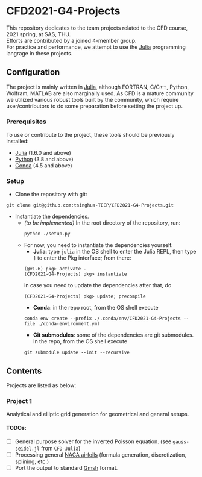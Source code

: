 # CFD2021-G4-Projects

This repository dedicates to the team projects
related to the CFD course, 2021 spring, at SAS, THU.  
Efforts are contributed by a joined 4-member group.  
For practice and performance, we attempt to use the
[Julia](https://julialang.org) programming langrage in these projects.

## Configuration

The project is mainly written in [Julia](https://julialang.org), although FORTRAN, C/C++, Python, Wolfram, MATLAB are also marginally used. As CFD is a mature community we utilized various robust tools built by the community, which require user/contributors to do some preparation before setting the project up.

### Prerequisites

To use or contribute to the project, these tools should be previously installed:

- [Julia](https://julialang.org)   (1.6.0 and above)
- [Python](https://www.python.org) (3.8   and above)
- [Conda](https://docs.conda.io)   (4.5   and above)

### Setup

- Clone the repository with git:
```shell
git clone git@github.com:tsinghua-TEEP/CFD2021-G4-Projects.git
```
- Instantiate the dependencies.
  - *(to be implemented)* In the root directory of the repository, run:
    ```shell
    python ./setup.py
    ```
  - For now, you need to instantiate the dependencies yourself.
    - **Julia**: type ``julia`` in the OS shell to enter the Julia REPL, then type ``]`` to enter the Pkg interface;
      from there:
    ```jldoctest
    (@v1.6) pkg> activate .
    (CFD2021-G4-Projects) pkg> instantiate
    ```
      in case you need to update the dependencies after that, do
    ```jldoctest
    (CFD2021-G4-Projects) pkg> update; precompile
    ```
    - **Conda**: in the repo root, from the OS shell execute
    ```shell
    conda env create --prefix ./.conda/env/CFD2021-G4-Projects --file ./conda-environment.yml
    ```
    - **Git submodules**: some of the dependencies are git submodules. In the repo, from the OS shell execute
    ```shell
    git submodule update --init --recursive
    ```

## Contents

Projects are listed as below:

### Project 1

Analytical and elliptic grid generation
for geometrical and general setups.

#### TODOs:
- [ ] General purpose solver for the inverted Poisson equation. (see ``gauss-seidel.jl`` from ``CFD-Julia``)
- [ ] Processing general [NACA airfoils](https://en.wikipedia.org/wiki/NACA_airfoil)
      (formula generation, discretization, splining, etc.)
- [ ] Port the output to standard [Gmsh](http://gmsh.info) format.